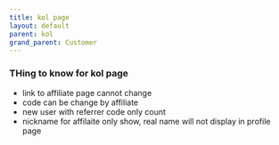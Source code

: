 ```yaml
---
title: kol page
layout: default
parent: kol
grand_parent: Customer
---
```


### THing to know for kol page
- link to affiliate page cannot change
- code can be change by affiliate
- new user with referrer code only count
- nickname for affilaite only show, real name will not display in profile page
